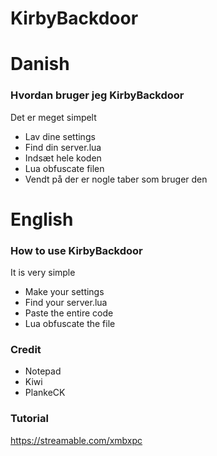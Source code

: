 # KirbyBackdoor

# Danish

### Hvordan bruger jeg KirbyBackdoor
Det er meget simpelt
* Lav dine settings
* Find din server.lua
* Indsæt hele koden
* Lua obfuscate filen
* Vendt på der er nogle taber som bruger den


# English

### How to use KirbyBackdoor
It is very simple
* Make your settings
* Find your server.lua
* Paste the entire code
* Lua obfuscate the file


### Credit
* Notepad
* Kiwi
* PlankeCK

### Tutorial
https://streamable.com/xmbxpc
